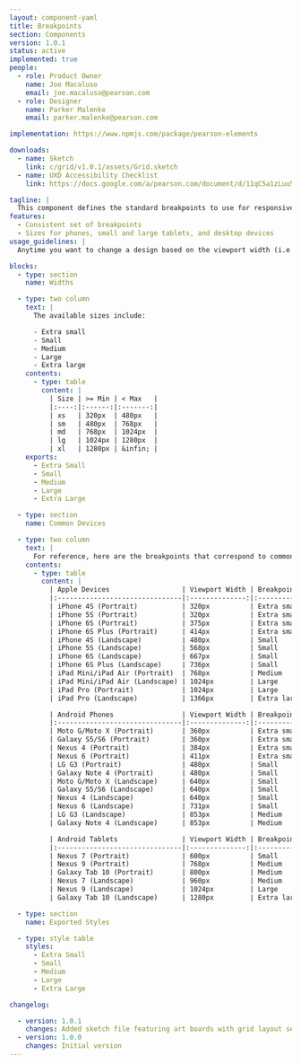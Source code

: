 ```yaml
---
layout: component-yaml
title: Breakpoints
section: Components
version: 1.0.1
status: active
implemented: true
people:
  - role: Product Owner
    name: Joe Macaluso
    email: joe.macaluso@pearson.com
  - role: Designer
    name: Parker Malenke
    email: parker.malenke@pearson.com

implementation: https://www.npmjs.com/package/pearson-elements

downloads:
  - name: Sketch
    link: c/grid/v1.0.1/assets/Grid.sketch
  - name: UXD Accessibility Checklist
    link: https://docs.google.com/a/pearson.com/document/d/11qC5a1zLuu5lreiNUSSX3djjS_KGsZxvg7H5TRyvFeU/edit?usp=sharing

tagline: |
  This component defines the standard breakpoints to use for responsive design.
features:
  - Consistent set of breakpoints
  - Sizes for phones, small and large tablets, and desktop devices
usage_guidelines: |
  Anytime you want to change a design based on the viewport width (i.e. use a media query) use the predefined widths provided by this component.

blocks:
  - type: section
    name: Widths

  - type: two column
    text: |
      The available sizes include:

      - Extra small
      - Small
      - Medium
      - Large
      - Extra large
    contents:
      - type: table
        content: |
          | Size | >= Min | < Max   |
          |:----:|:------:|:-------:|
          | xs   | 320px  | 480px   |
          | sm   | 480px  | 768px   |
          | md   | 768px  | 1024px  |
          | lg   | 1024px | 1280px  |
          | xl   | 1280px | &infin; |
    exports:
      - Extra Small
      - Small
      - Medium
      - Large
      - Extra Large

  - type: section
    name: Common Devices

  - type: two column
    text: |
      For reference, here are the breakpoints that correspond to common devices.
    contents:
      - type: table
        content: |
          | Apple Devices                  | Viewport Width | Breakpoint  |
          |:-------------------------------|:--------------:|:-----------:|
          | iPhone 4S (Portrait)           | 320px          | Extra small |
          | iPhone 5S (Portrait)           | 320px          | Extra small |
          | iPhone 6S (Portrait)           | 375px          | Extra small |
          | iPhone 6S Plus (Portrait)      | 414px          | Extra small |
          | iPhone 4S (Landscape)          | 480px          | Small       |
          | iPhone 5S (Landscape)          | 568px          | Small       |
          | iPhone 6S (Landscape)          | 667px          | Small       |
          | iPhone 6S Plus (Landscape)     | 736px          | Small       |
          | iPad Mini/iPad Air (Portrait)  | 768px          | Medium      |
          | iPad Mini/iPad Air (Landscape) | 1024px         | Large       |
          | iPad Pro (Portrait)            | 1024px         | Large       |
          | iPad Pro (Landscape)           | 1366px         | Extra large |

          | Android Phones                 | Viewport Width | Breakpoint  |
          |:-------------------------------|:--------------:|:-----------:|
          | Moto G/Moto X (Portrait)       | 360px          | Extra small |
          | Galaxy S5/S6 (Portrait)        | 360px          | Extra small |
          | Nexus 4 (Portrait)             | 384px          | Extra small |
          | Nexus 6 (Portrait)             | 411px          | Extra small |
          | LG G3 (Portrait)               | 480px          | Small       |
          | Galaxy Note 4 (Portrait)       | 480px          | Small       |
          | Moto G/Moto X (Landscape)      | 640px          | Small       |
          | Galaxy S5/S6 (Landscape)       | 640px          | Small       |
          | Nexus 4 (Landscape)            | 640px          | Small       |
          | Nexus 6 (Landscape)            | 731px          | Small       |
          | LG G3 (Landscape)              | 853px          | Medium      |
          | Galaxy Note 4 (Landscape)      | 853px          | Medium      |

          | Android Tablets                | Viewport Width | Breakpoint  |
          |:-------------------------------|:--------------:|:-----------:|
          | Nexus 7 (Portrait)             | 600px          | Small       |
          | Nexus 9 (Portrait)             | 768px          | Medium      |
          | Galaxy Tab 10 (Portrait)       | 800px          | Medium      |
          | Nexus 7 (Landscape)            | 960px          | Medium      |
          | Nexus 9 (Landscape)            | 1024px         | Large       |
          | Galaxy Tab 10 (Landscape)      | 1280px         | Extra large |

  - type: section
    name: Exported Styles

  - type: style table
    styles:
      - Extra Small
      - Small
      - Medium
      - Large
      - Extra Large

changelog:

  - version: 1.0.1
    changes: Added sketch file featuring art boards with grid layout setup for easier consumption.
  - version: 1.0.0
    changes: Initial version
---
```

